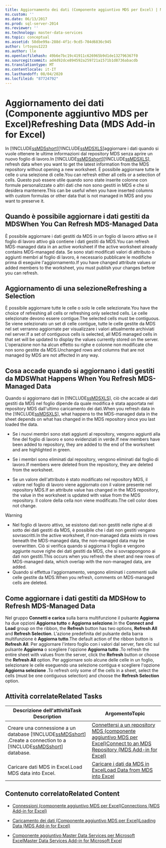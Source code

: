 ```yaml
---
title: Aggiornamento dei dati (Componente aggiuntivo MDS per Excel) | Microsoft Docs
ms.custom: ''
ms.date: 06/13/2017
ms.prod: sql-server-2014
ms.reviewer: ''
ms.technology: master-data-services
ms.topic: conceptual
ms.assetid: 58dbe99a-288d-4f1c-9cd5-704d6836c945
author: lrtoyou1223
ms.author: lle
ms.openlocfilehash: 49b6e7bc19c41911c626965b9d1de132796367f0
ms.sourcegitcommit: ad4d92dce894592a259721a1571b1d8736abacdb
ms.translationtype: MT
ms.contentlocale: it-IT
ms.lasthandoff: 08/04/2020
ms.locfileid: "87724792"
---
```

# <a name="refreshing-data-mds-add-in-for-excel"></a><span data-ttu-id="0dbda-102">Aggiornamento dei dati (Componente aggiuntivo MDS per Excel)</span><span class="sxs-lookup"><span data-stu-id="0dbda-102">Refreshing Data (MDS Add-in for Excel)</span></span>
  <span data-ttu-id="0dbda-103">In [!INCLUDE[ssMDSshort](../../includes/ssmdsshort-md.md)][!INCLUDE[ssMDSXLS](../../includes/ssmdsxls-md.md)]aggiornare i dati quando si vuole ottenere le ultime informazioni dal repository MDS senza aprire un nuovo foglio di lavoro.</span><span class="sxs-lookup"><span data-stu-id="0dbda-103">In [!INCLUDE[ssMDSshort](../../includes/ssmdsshort-md.md)][!INCLUDE[ssMDSXLS](../../includes/ssmdsxls-md.md)], refresh data when you want to get the latest information from the MDS repository without opening a new worksheet.</span></span> <span data-ttu-id="0dbda-104">È possibile aggiornare tutte le celle o una selezione di celle.</span><span class="sxs-lookup"><span data-stu-id="0dbda-104">You can refresh either all cells or a selection of cells.</span></span> <span data-ttu-id="0dbda-105">Questo può essere utile quando sono state inserite colonne con formule personalizzate o altri dati che non sono gestiti in MDS e che si desidera mantenere.</span><span class="sxs-lookup"><span data-stu-id="0dbda-105">This can be useful when you have inserted columns with custom formulas or other data that is not managed in MDS and you want to preserve it.</span></span>  
  
## <a name="when-you-can-refresh-mds-managed-data"></a><span data-ttu-id="0dbda-106">Quando è possibile aggiornare i dati gestiti da MDS</span><span class="sxs-lookup"><span data-stu-id="0dbda-106">When You Can Refresh MDS-Managed Data</span></span>  
 <span data-ttu-id="0dbda-107">È possibile aggiornare i dati gestiti da MDS in un foglio di lavoro attivo se il foglio di lavoro attivo già contiene i dati gestiti da MDS.</span><span class="sxs-lookup"><span data-stu-id="0dbda-107">You can refresh MDS-managed data in an active worksheet if the active worksheet already contains MDS-managed data.</span></span> <span data-ttu-id="0dbda-108">Se sono stati modificati valori di attributo o aggiunti membri al foglio di lavoro, è necessario pubblicare le modifiche prima di eseguire l'aggiornamento.</span><span class="sxs-lookup"><span data-stu-id="0dbda-108">If you have changed attribute values or added members to the worksheet, you must publish your changes before you can refresh.</span></span>  
  
## <a name="refreshing-a-selection"></a><span data-ttu-id="0dbda-109">Aggiornamento di una selezione</span><span class="sxs-lookup"><span data-stu-id="0dbda-109">Refreshing a Selection</span></span>  
 <span data-ttu-id="0dbda-110">È possibile aggiornare tutte le celle o solo le celle selezionate.</span><span class="sxs-lookup"><span data-stu-id="0dbda-110">You have the choice of refreshing all cells or refreshing only selected cells.</span></span> <span data-ttu-id="0dbda-111">Le celle selezionate devono essere contigue.</span><span class="sxs-lookup"><span data-stu-id="0dbda-111">The selected cells must be contiguous.</span></span> <span data-ttu-id="0dbda-112">Se viene selezionato un set di celle contigue, tutte le celle gestite da MDS nel set verranno aggiornate per visualizzare i valori attualmente archiviati nel server.</span><span class="sxs-lookup"><span data-stu-id="0dbda-112">If a set of contiguous cells is selected, all MDS managed cells in that set will be updated to display the values currently stored on the server.</span></span> <span data-ttu-id="0dbda-113">L'operazione non ha alcun effetto su righe e colonne non modificate che non sono gestite da MDS.</span><span class="sxs-lookup"><span data-stu-id="0dbda-113">Unchanged rows and columns that are not managed by MDS are not affected in any way.</span></span>  
  
## <a name="what-happens-when-you-refresh-mds-managed-data"></a><span data-ttu-id="0dbda-114">Cosa accade quando si aggiornano i dati gestiti da MDS</span><span class="sxs-lookup"><span data-stu-id="0dbda-114">What Happens When You Refresh MDS-Managed Data</span></span>  
 <span data-ttu-id="0dbda-115">Quando si aggiornano dati in [!INCLUDE[ssMDSXLS](../../includes/ssmdsxls-md.md)], ciò che accade ai dati gestiti da MDS nel foglio dipende da quale modifica è stata apportata nel repository MDS dall'ultimo caricamento dei dati.</span><span class="sxs-lookup"><span data-stu-id="0dbda-115">When you refresh data in the [!INCLUDE[ssMDSXLS](../../includes/ssmdsxls-md.md)], what happens to the MDS-managed data in the sheet depends on what has changed in the MDS repository since you last loaded the data.</span></span>  
  
-   <span data-ttu-id="0dbda-116">Se i nuovi membri sono stati aggiunti al repository, vengono aggiunti alla fine del foglio di lavoro e sono evidenziati in verde.</span><span class="sxs-lookup"><span data-stu-id="0dbda-116">If new members have been added to repository, they are added to the end of the worksheet and are highlighted in green.</span></span>  
  
-   <span data-ttu-id="0dbda-117">Se i membri sono eliminati dal repository, vengono eliminati dal foglio di lavoro.</span><span class="sxs-lookup"><span data-stu-id="0dbda-117">If members were deleted from the repository, they are deleted from the worksheet.</span></span>  
  
-   <span data-ttu-id="0dbda-118">Se un valore dell'attributo è stato modificato nel repository MDS, il valore nel foglio di lavoro viene aggiornato con il valore presente nel repository MDS.</span><span class="sxs-lookup"><span data-stu-id="0dbda-118">If an attribute value has changed in the MDS repository, the value in the worksheet is updated with value from the MDS repository.</span></span> <span data-ttu-id="0dbda-119">Il colore della cella non viene modificato.</span><span class="sxs-lookup"><span data-stu-id="0dbda-119">The cell color does not change.</span></span>  
  
> [!WARNING]
>  -   <span data-ttu-id="0dbda-120">Nel foglio di lavoro attivo, se esistono dati non gestiti nelle righe al di sotto dei dati gestiti da MDS, è possibile che i dati non gestiti vengano sovrascritti.</span><span class="sxs-lookup"><span data-stu-id="0dbda-120">In the active worksheet, if non-managed data exists in rows beneath the MDS-managed data, the non-managed data may be overwritten.</span></span> <span data-ttu-id="0dbda-121">Ciò si verifica quando si aggiorna il foglio e vengono aggiunte nuove righe dei dati gestiti da MDS, che si sovrappongono ai dati non gestiti.</span><span class="sxs-lookup"><span data-stu-id="0dbda-121">This occurs when you refresh the sheet and new rows of MDS-managed data, which overlap with the non-managed data, are added.</span></span>  
> -   <span data-ttu-id="0dbda-122">Quando si effettua l'aggiornamento, vengono eliminati i commenti sulle celle gestite da MDS.</span><span class="sxs-lookup"><span data-stu-id="0dbda-122">When you refresh, comments on MDS-managed cells are deleted.</span></span>  
  
## <a name="how-to-refresh-mds-managed-data"></a><span data-ttu-id="0dbda-123">Come aggiornare i dati gestiti da MDS</span><span class="sxs-lookup"><span data-stu-id="0dbda-123">How to Refresh MDS-Managed Data</span></span>  
 <span data-ttu-id="0dbda-124">Nel gruppo **Connetti e carica** sulla barra multifunzione il pulsante **Aggiorna** ha due opzioni **Aggiorna tutto** e **Aggiorna selezione**.</span><span class="sxs-lookup"><span data-stu-id="0dbda-124">In the **Connect and Load** group on the ribbon, the **Refresh** button has two options, **Refresh All** and **Refresh Selection**.</span></span> <span data-ttu-id="0dbda-125">L'azione predefinita del pulsante della barra multifunzione è **Aggiorna tutto**.</span><span class="sxs-lookup"><span data-stu-id="0dbda-125">The default action of the ribbon button is **Refresh All**.</span></span> <span data-ttu-id="0dbda-126">Per aggiornare l'intero foglio con i valori dal server, fare clic sul pulsante **Aggiorna** o scegliere l'opzione **Aggiorna tutto** .</span><span class="sxs-lookup"><span data-stu-id="0dbda-126">To refresh the entire sheet with values from the server, click the **Refresh** button or choose the **Refresh All** option.</span></span> <span data-ttu-id="0dbda-127">Per aggiornare solo alcune delle celle in un foglio, selezionare le celle eseguendo una selezione contigua e scegliere l'opzione **Aggiorna selezione** .</span><span class="sxs-lookup"><span data-stu-id="0dbda-127">To refresh only some of the cells in a sheet, select the cells (must be one contiguous selection) and choose the **Refresh Selection** option.</span></span>  
  
## <a name="related-tasks"></a><span data-ttu-id="0dbda-128">Attività correlate</span><span class="sxs-lookup"><span data-stu-id="0dbda-128">Related Tasks</span></span>  
  
|<span data-ttu-id="0dbda-129">Descrizione dell'attività</span><span class="sxs-lookup"><span data-stu-id="0dbda-129">Task Description</span></span>|<span data-ttu-id="0dbda-130">Argomento</span><span class="sxs-lookup"><span data-stu-id="0dbda-130">Topic</span></span>|  
|----------------------|-----------|  
|<span data-ttu-id="0dbda-131">Creare una connessione a un database [!INCLUDE[ssMDSshort](../../includes/ssmdsshort-md.md)] .</span><span class="sxs-lookup"><span data-stu-id="0dbda-131">Create a connection to a [!INCLUDE[ssMDSshort](../../includes/ssmdsshort-md.md)] database.</span></span>|[<span data-ttu-id="0dbda-132">Connettersi a un repository MDS &#40;componente aggiuntivo MDS per Excel&#41;</span><span class="sxs-lookup"><span data-stu-id="0dbda-132">Connect to an MDS Repository &#40;MDS Add-in for Excel&#41;</span></span>](connect-to-an-mds-repository-mds-add-in-for-excel.md)|  
|<span data-ttu-id="0dbda-133">Caricare dati MDS in Excel.</span><span class="sxs-lookup"><span data-stu-id="0dbda-133">Load MDS data into Excel.</span></span>|[<span data-ttu-id="0dbda-134">Caricare i dati da MDS in Excel</span><span class="sxs-lookup"><span data-stu-id="0dbda-134">Load Data from MDS into Excel</span></span>](export-data-to-excel-from-master-data-services.md)|  
  
## <a name="related-content"></a><span data-ttu-id="0dbda-135">Contenuto correlato</span><span class="sxs-lookup"><span data-stu-id="0dbda-135">Related Content</span></span>  
  
-   [<span data-ttu-id="0dbda-136">Connessioni &#40;componente aggiuntivo MDS per Excel&#41;</span><span class="sxs-lookup"><span data-stu-id="0dbda-136">Connections &#40;MDS Add-in for Excel&#41;</span></span>](connections-mds-add-in-for-excel.md)  
  
-   [<span data-ttu-id="0dbda-137">Caricamento dei dati &#40;Componente aggiuntivo MDS per Excel&#41;</span><span class="sxs-lookup"><span data-stu-id="0dbda-137">Loading Data &#40;MDS Add-in for Excel&#41;</span></span>](overview-exporting-data-to-excel-mds-add-in-for-excel.md)  
  
-   [<span data-ttu-id="0dbda-138">Componente aggiuntivo Master Data Services per Microsoft Excel</span><span class="sxs-lookup"><span data-stu-id="0dbda-138">Master Data Services Add-in for Microsoft Excel</span></span>](master-data-services-add-in-for-microsoft-excel.md)  
  
  
